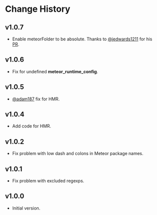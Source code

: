 Change History
==============

v1.0.7
----
* Enable meteorFolder to be absolute. Thanks to [@jedwards1211](https://github.com/jedwards1211) for his [PR](https://github.com/luisherranz/meteor-imports-webpack-plugin/pull/6).

v1.0.6
----
* Fix for undefined __meteor_runtime_config__.

v1.0.5
----
* [@adam187](https://github.com/adam187) fix for HMR.

v1.0.4
----
* Add code for HMR.

v1.0.2
----
* Fix problem with low dash and colons in Meteor package names.

v1.0.1
----
* Fix problem with excluded regexps.

v1.0.0
----
* Initial version.
